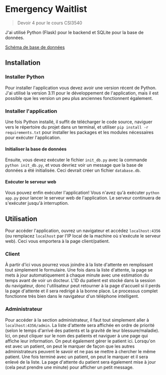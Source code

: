 # Emergency Waitlist
>Devoir 4 pour le cours CSI3540

J'ai utilisé Python (Flask) pour le backend et SQLite pour la base de données.

[Schéma de base de données](/docs/database_schema.md)

## Installation

### Installer Python
Pour installer l'application vous devez avoir une version récent de Python. J'ai utilisé la version 3.11 pour le développement de l'application, mais il est possible que les version un peu plus anciennes fonctionnent également.

### Installer l'application
Une fois Python installé, il suffit de télécharger le code source, naviguer vers le répertoire du projet dans un terminal, et utiliser ```pip install -r requirements.txt``` pour installer les packages et les modules nécessaires pour exécuter l'application.

#### Initialiser la base de données
Ensuite, vous devez exécuter le fichier ```init_db.py``` avec la commande ```python init_db.py```, et vous devriez voir un message que la base de données a été initialisée. Ceci devrait créer un fichier ```database.db```.

#### Exécuter le serveur web
Vous pouvez enfin exécuter l'application! Vous n'avez qu'à exécuter ```python app.py``` pour lancer le serveur web de l'application. Le serveur continuera de s'exécuter jusqu'à interruption.

## Utilisation

Pour accéder l'application, ouvrez un navigateur et accédez ```localhost:4356``` (ou remplacez ```localhost``` par l'IP local de la machine où s'exécute le serveur web). Ceci vous emportera à la page client/patient.

### Client

À partir d'ici vous pourrez vous joindre à la liste d'attente en remplissant tout simplement le formulaire. Une fois dans la liste d'attente, la page se mets à jour automatiquement à chaque minute avec une estimation du temps avant de voir un docteur. L'ID du patient est stocké dans la session du navigateur, donc l'utilisateur peut retourner à la page d'accueil si il perds la page d'attente et il sera redirigé à la bonne place. Le processus complet fonctionne très bien dans le navigateur d'un téléphone intelligent.

### Administrateur

Pour accéder à la section administrateur, il faut tout simplement aller à ```localhost:4356/admin```. La liste d'attente sera affichée en ordre de priorité (selon le temps d'arrivé des patients et la gravité de leur blessure/maladie). Ici, on peut cliquer sur le nom des patients et naviguer à une page qui affiche leur information. On peut également gérer le patient ici. Lorsqu'on est avec un patient, on peut le marquer de façon que les autres administrateurs peuvent le savoir et ne pas se mettre à chercher le même patient. Une fois terminé avec un patient, on peut le marquer et il sera enlevé de la liste. La page d'attente du patient sera également mise à jour (cela peut prendre une minute) pour afficher un petit message.
